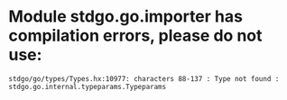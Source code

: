# Module stdgo.go.importer has compilation errors, please do not use:
```
stdgo/go/types/Types.hx:10977: characters 88-137 : Type not found : stdgo.go.internal.typeparams.Typeparams

```


